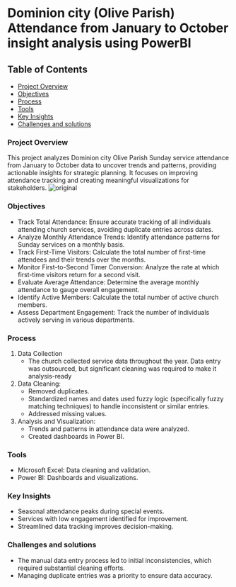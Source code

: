 # Dominion city (Olive Parish) Attendance from January to October insight analysis using PowerBI
## Table of Contents
- [Project Overview](#project-overview)
- [Objectives](#objectives)
- [Process](#process)
- [Tools](#tools)
- [Key Insights](#key-insights)
- [Challenges and solutions](#challenges-and-solutions)

### Project Overview
This project analyzes Dominion city Olive Parish Sunday service attendance from January to October data to uncover trends and patterns, providing actionable insights for strategic planning. It focuses on improving attendance tracking and creating meaningful visualizations for stakeholders.
![original](https://github.com/user-attachments/assets/6ec8f126-187d-4079-a9d3-1de4d2dcddad)


### Objectives
-	Track Total Attendance: Ensure accurate tracking of all individuals attending church services, avoiding duplicate entries across dates.
-	Analyze Monthly Attendance Trends: Identify attendance patterns for Sunday services on a monthly basis.
-	Track First-Time Visitors: Calculate the total number of first-time attendees and their trends over the months.
-	Monitor First-to-Second Timer Conversion: Analyze the rate at which first-time visitors return for a second visit.
-	Evaluate Average Attendance: Determine the average monthly attendance to gauge overall engagement.
-	Identify Active Members: Calculate the total number of active church members.
-	Assess Department Engagement: Track the number of individuals actively serving in various departments.
### Process
1.	Data Collection
    - The church collected service data throughout the year. Data entry was outsourced, but significant cleaning was required to make it analysis-ready
2.	Data Cleaning:
	  - Removed duplicates.
    - Standardized names and dates used fuzzy logic (specifically fuzzy matching techniques) to handle inconsistent or similar entries.
    - Addressed missing values.
3.	Analysis and Visualization:
    -	Trends and patterns in attendance data were analyzed.
    -	Created dashboards in Power BI.
### Tools
-	Microsoft Excel: Data cleaning and validation.
-	Power BI: Dashboards and visualizations.

### Key Insights
-	Seasonal attendance peaks during special events.
-	Services with low engagement identified for improvement.
-	Streamlined data tracking improves decision-making.

### Challenges and solutions
-	The manual data entry process led to initial inconsistencies, which required substantial cleaning efforts.
-	Managing duplicate entries was a priority to ensure data accuracy.



  




